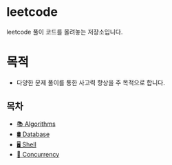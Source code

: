 # leetcode
leetcode 풀이 코드를 올려놓는 저장소입니다.

# 목적
- 다양한 문제 풀이를 통한 사고력 향상을 주 목적으로 합니다.

## 목차

- [📚 Algorithms](https://github.com/occidere/leetcode/tree/master/Algorithms)
- [🛢️ Database](https://github.com/occidere/leetcode/tree/master/Database)
- [🖥️ Shell](https://github.com/occidere/leetcode/tree/master/Shell)
- [🧵 Concurrency](https://github.com/occidere/leetcode/tree/master/Concurrency)
